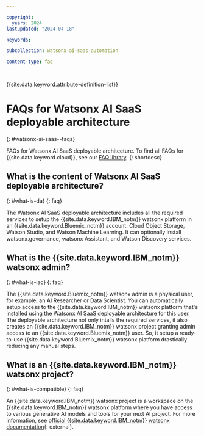 ```yaml
---

copyright:
  years: 2024
lastupdated: "2024-04-18"

keywords:

subcollection: watsonx-ai-saas-automation

content-type: faq

---
```


{{site.data.keyword.attribute-definition-list}}

# FAQs for Watsonx AI SaaS deployable architecture
{: #watsonx-ai-saas--faqs}

FAQs for Watsonx AI SaaS deployable architecture. To find all FAQs for {{site.data.keyword.cloud}}, see our [FAQ library](/docs/faqs).
{: shortdesc}

## What is the content of Watsonx AI SaaS deployable architecture?
{: #what-is-da}
{: faq}

The Watsonx AI SaaS deployable architecture includes all the required services to setup the {{site.data.keyword.IBM_notm}} watsonx platform in an {{site.data.keyword.Bluemix_notm}} account: Cloud Object Storage, Watson Studio, and Watson Machine Learning. It can optionally install watsonx.governance, watsonx Assistant, and Watson Discovery services.

## What is the {{site.data.keyword.IBM_notm}} watsonx admin?
{: #what-is-iac}
{: faq}

The {{site.data.keyword.Bluemix_notm}} watsonx admin is a physical user, for example, an AI Researcher or Data Scientist. You can automatically setup access to the {{site.data.keyword.IBM_notm}} watsonx platform that's installed using the Watsonx AI SaaS deployable architecture for this user. The deployable architecture not only intalls the required services, it also creates an {{site.data.keyword.IBM_notm}} watsonx project granting admin access to an {{site.data.keyword.Bluemix_notm}} user. So, it setup a ready-to-use {{site.data.keyword.Bluemix_notm}} watsonx platform drastically reducing
any manual steps.

## What is an {{site.data.keyword.IBM_notm}} watsonx project?
{: #what-is-compatible}
{: faq}

An {{site.data.keyword.IBM_notm}} watsonx project is a workspace on the {{site.data.keyword.IBM_notm}} watsonx platform where you have access to various generative AI models and tools for your next AI project. For more information, see [official {{site.data.keyword.IBM_notm}} watsonx documentation](https://dataplatform.cloud.ibm.com/docs/content/wsj/manage-data/manage-projects.html?context=wx&audience=wdp){: external}.
